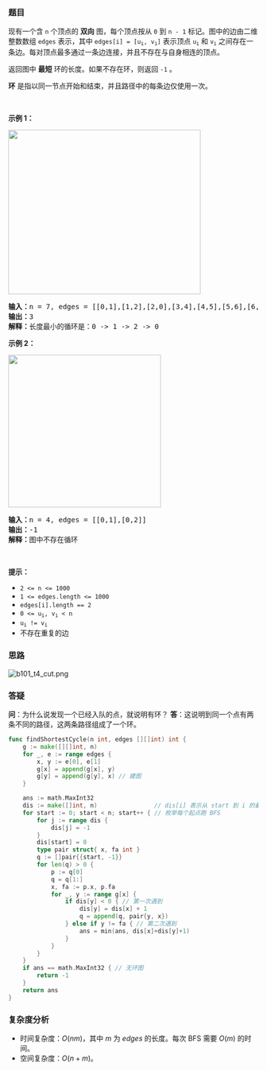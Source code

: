 ### 题目  

<p>现有一个含 <code>n</code> 个顶点的 <strong>双向</strong> 图，每个顶点按从 <code>0</code> 到 <code>n - 1</code> 标记。图中的边由二维整数数组 <code>edges</code> 表示，其中 <code>edges[i] = [u<sub>i</sub>, v<sub>i</sub>]</code> 表示顶点 <code>u<sub>i</sub></code> 和 <code>v<sub>i</sub></code> 之间存在一条边。每对顶点最多通过一条边连接，并且不存在与自身相连的顶点。</p>

<p>返回图中 <strong>最短</strong> 环的长度。如果不存在环，则返回 <code>-1</code> 。</p>

<p><strong>环</strong> 是指以同一节点开始和结束，并且路径中的每条边仅使用一次。</p>

<p> </p>

<p><strong>示例 1：</strong></p>
<img alt="" src="https://assets.leetcode.com/uploads/2023/01/04/cropped.png" style="width: 387px; height: 331px;"/>
<pre><strong>输入：</strong>n = 7, edges = [[0,1],[1,2],[2,0],[3,4],[4,5],[5,6],[6,3]]
<strong>输出：</strong>3
<strong>解释：</strong>长度最小的循环是：0 -&gt; 1 -&gt; 2 -&gt; 0 
</pre>

<p><strong>示例 2：</strong></p>
<img alt="" src="https://assets.leetcode.com/uploads/2023/01/04/croppedagin.png" style="width: 307px; height: 307px;"/>
<pre><strong>输入：</strong>n = 4, edges = [[0,1],[0,2]]
<strong>输出：</strong>-1
<strong>解释：</strong>图中不存在循环
</pre>

<p> </p>

<p><strong>提示：</strong></p>

<ul>
	<li><code>2 &lt;= n &lt;= 1000</code></li>
	<li><code>1 &lt;= edges.length &lt;= 1000</code></li>
	<li><code>edges[i].length == 2</code></li>
	<li><code>0 &lt;= u<sub>i</sub>, v<sub>i</sub> &lt; n</code></li>
	<li><code>u<sub>i</sub> != v<sub>i</sub></code></li>
	<li>不存在重复的边</li>
</ul>
 
### 思路  

![b101_t4_cut.png](https://pic.leetcode.cn/1680363054-UnoCDM-b101_t4_cut.png)

### 答疑

**问**：为什么说发现一个已经入队的点，就说明有环？
**答**：这说明到同一个点有两条不同的路径，这两条路径组成了一个环。

```go 
func findShortestCycle(n int, edges [][]int) int {
	g := make([][]int, n)
	for _, e := range edges {
		x, y := e[0], e[1]
		g[x] = append(g[x], y)
		g[y] = append(g[y], x) // 建图
	}

	ans := math.MaxInt32
	dis := make([]int, n)                // dis[i] 表示从 start 到 i 的最短路长度
	for start := 0; start < n; start++ { // 枚举每个起点跑 BFS
		for j := range dis {
			dis[j] = -1
		}
		dis[start] = 0
		type pair struct{ x, fa int }
		q := []pair{{start, -1}}
		for len(q) > 0 {
			p := q[0]
			q = q[1:]
			x, fa := p.x, p.fa
			for _, y := range g[x] {
				if dis[y] < 0 { // 第一次遇到
					dis[y] = dis[x] + 1
					q = append(q, pair{y, x})
				} else if y != fa { // 第二次遇到
					ans = min(ans, dis[x]+dis[y]+1)
				}
			}
		}
	}
	if ans == math.MaxInt32 { // 无环图
		return -1
	}
	return ans
}
```

### 复杂度分析  

- 时间复杂度：$O(nm)$，其中 $m$ 为 $\textit{edges}$ 的长度。每次 BFS 需要 $O(m)$ 的时间。
- 空间复杂度：$O(n+m)$。